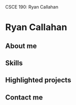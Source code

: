 <DOCTYPE html>
<html>
    <head>
     CSCE 190: Ryan Callahan
    </head>
     <body>
        <h1>Ryan Callahan</h1>
      <div class="about"><h2>About me</h2></div>
      <div class="skills"><h2>Skills</h2></div>
      <div class="projects"><h2>Highlighted projects</h2></div>
      <div class="contact"><h2>Contact me</h2></div>
      </body>
</html>
